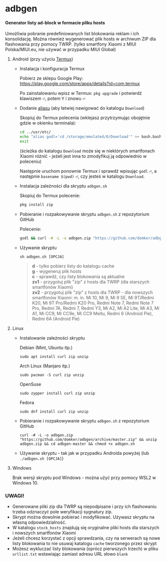 # adbgen

#### Generator listy ad-block w formacie pliku hosts
Umożliwia pobranie predefiniowanych list blokowania reklam i ich konsolidację.
Można również wygenerować plik hosts w archiwum ZIP dla flashowania przy pomocy TWRP. (tylko smartfony Xiaomi z MIUI Polska/MIUI.eu, nie używać w przypadku MIUI Global)



1. Android (przy użyciu [Termux](https://play.google.com/store/apps/details?id=com.termux))

    * Instalacja i konfiguracja Termux
      
      Pobierz ze sklepu Google Play: https://play.google.com/store/apps/details?id=com.termux
      
      Po zainstalowaniu wpisz w Termux: `pkg upgrade` i potwierdź klawiszem <kbd>&#9166;</kbd>, potem <kbd>Y</kbd> i znowu <kbd>&#9166;</kbd>
    * Dodanie [aliasu](https://pl.wikipedia.org/wiki/Alias_(Unix)) (aby łatwiej nawigować do katalogu `Download`)
      
      Skopiuj do Termux polecenia (wklejasz przytrzymując obojętnie gdzie w okienku terminala):
      ```sh
      cd ../usr/etc/
      echo "alias godl='cd /storage/emulated/0/Download'" >> bash.bashrc
      exit
      ```
      (ścieżka do katalogu `Download` może się w niektórych smartfonach Xiaomi różnić - jeżeli jest inna to zmodyfikuj ją odpowiednio w poleceniu)
      
      Następnie uruchom ponownie Termux i sprawdź wpisując `godl` <kbd>&#9166;</kbd>, a następnie `basename $(pwd)` <kbd>&#9166;</kbd>, czy jesteś w katalogu `Download`.
      
    * Instalacja zależności dla skryptu `adbgen.sh`
    
      Skopiuj do Termux polecenie:
      ```sh
      pkg install zip 
      ```
    * Pobieranie i rozpakowywanie skryptu `adbgen.sh` z repozytorium GitHub
    
      Polecenie:
      ```sh
      godl && curl -# -L -o adbgen.zip "https://github.com/domker/adbgen/archive/master.zip" && unzip adbgen.zip && cd adbgen-master
      ```
    * Używanie skryptu
    
      `sh adbgen.sh [OPCJA]`
      
      > **d** - tylko pobierz listy do katalogu cache\
      > **g** - wygeneruj plik hosts\
      > **c** - sprawdź, czy listy blokowania są aktualne\
      > **zv1** - przygotuj plik "zip" z hosts dla TWRP (dla starszych smartfonów Xiaomi)\
      > **zv2** - przygotuj plik "zip" z hosts dla TWRP - dla nowszych smartfonów Xiaomi: m. in. Mi 10, Mi 9, Mi 9 SE, Mi 9T/Redmi K20, Mi 9T Pro/Redmi K20 Pro, Redmi Note 7, Redmi Note 7 Pro, Redmi 7A, Redmi 7, Redmi Y3, Mi A2, Mi A2 Lite, Mi A3, Mi A1, Mi CC9, Mi CC9e, Mi CC9 Meitu, Redmi 6 (Android Pie), Redmi 6A (Android Pie)

2. Linux

    * Instalowanie zależności skryptu
    
      Debian (Mint, Ubuntu itp.)
      
      `sudo apt install curl zip unzip`
      
      Arch Linux (Manjaro itp.)
      
      `sudo pacman -S curl zip unzip`
      
      OpenSuse
      
      `sudo zypper install curl zip unzip`
      
      Fedora
      
      `sudo dnf install curl zip unzip`
      
    * Pobieranie i rozpakowywanie skryptu `adbgen.sh` z repozytorium GitHub
      
      `curl -# -L -o adbgen.zip "https://github.com/domker/adbgen/archive/master.zip" && unzip adbgen.zip && cd adbgen-master && chmod +x adbgen.sh`
    
    * Używanie skryptu - tak jak w przypadku Androida powyżej (lub `./adbgen.sh [OPCJA]`)

3. Windows

    Brak wersji skryptu pod Windows - można użyć przy pomocy WSL2 w Windows 10.
    
    
 ### UWAGI!
 
 - Generowane pliki zip dla TWRP są niepodpisane i przy ich flashowaniu trzeba odznaczyć pole weryfikacji sygnatury zip.
 - Skrypt można dowolnie pobierać i modyfikować. Używasz skryptu na własną odpowiedzialność.
 - W katalogu `stock_hosts` znajdują się oryginalne pliki hosts dla starszych i nowszych smartfonów Xiaomi
 - Jeżeli chcesz korzystać z opcji sprawdzania, czy na serwerach są nowe listy blokowania to nie usuwaj katalogu `cache` tworzonego przez skrypt
 - Możesz wykluczać listy blokowania (oprócz pierwszych trzech) w pliku `urllist.txt` wstawiając zamiast adresu URL słowo `blank`
